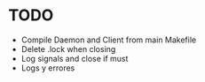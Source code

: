 # TODO

- Compile Daemon and Client from main Makefile
- Delete .lock when closing
- Log signals and close if must
- Logs y errores
